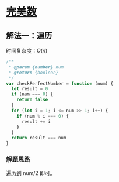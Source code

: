 # [完美数](https://leetcode-cn.com/problems/perfect-number/description/)

## 解法一：遍历

时间复杂度：$O(n)$

```javascript
/**
 * @param {number} num
 * @return {boolean}
 */
var checkPerfectNumber = function (num) {
  let result = 0
  if (num === 0) {
    return false
  }
  for (let i = 1; i <= num >> 1; i++) {
    if (num % i === 0) {
      result += i
    }
  }
  return result === num
}
```



### 解题思路

遍历到 num/2 即可。

